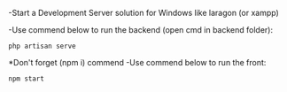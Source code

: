 
-Start a Development Server solution for Windows like laragon (or xampp)

-Use commend below to run the backend (open cmd in backend folder):
	
	php artisan serve
*Don't forget (npm i) commend
-Use commend below to run the front:

	npm start